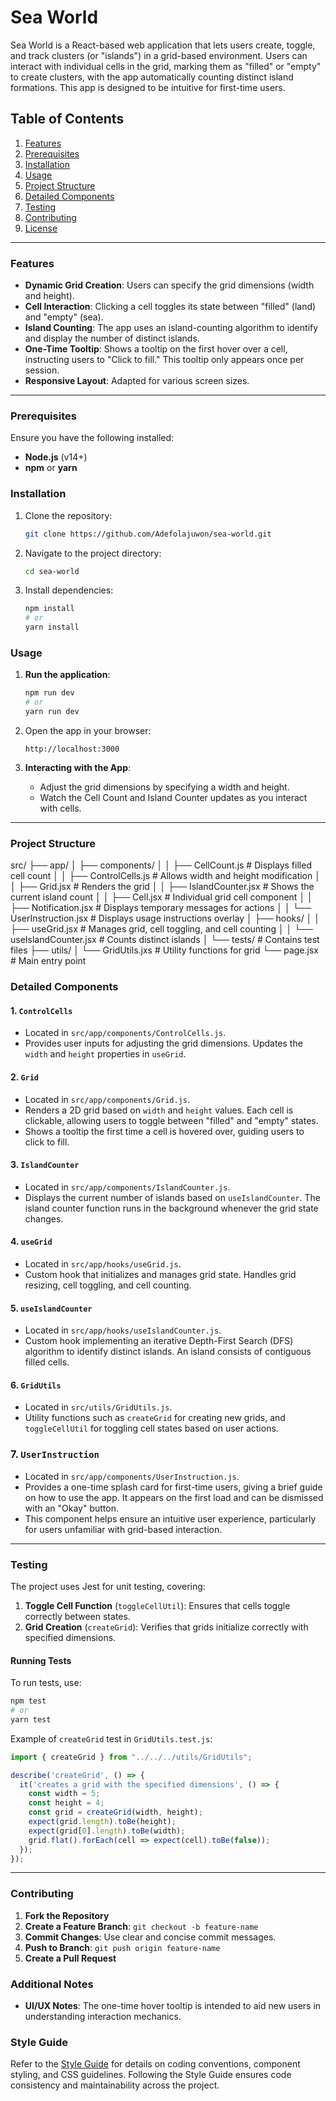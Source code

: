# Sea World

Sea World is a React-based web application that lets users create, toggle, and track clusters (or "islands") in a grid-based environment. Users can interact with individual cells in the grid, marking them as "filled" or "empty" to create clusters, with the app automatically counting distinct island formations. This app is designed to be intuitive for first-time users.

## Table of Contents
1. [Features](#features)
2. [Prerequisites](#prerequisites)
3. [Installation](#installation)
4. [Usage](#usage)
5. [Project Structure](#project-structure)
6. [Detailed Components](#detailed-components)
7. [Testing](#testing)
8. [Contributing](#contributing)
9. [License](#license)

---

### Features

- **Dynamic Grid Creation**: Users can specify the grid dimensions (width and height).
- **Cell Interaction**: Clicking a cell toggles its state between "filled" (land) and "empty" (sea).
- **Island Counting**: The app uses an island-counting algorithm to identify and display the number of distinct islands.
- **One-Time Tooltip**: Shows a tooltip on the first hover over a cell, instructing users to "Click to fill." This tooltip only appears once per session.
- **Responsive Layout**: Adapted for various screen sizes.

---

### Prerequisites

Ensure you have the following installed:
- **Node.js** (v14+)
- **npm** or **yarn**

### Installation

1. Clone the repository:
   ```bash
   git clone https://github.com/Adefolajuwon/sea-world.git
   ```
2. Navigate to the project directory:
   ```bash
   cd sea-world
   ```
3. Install dependencies:
   ```bash
   npm install
   # or
   yarn install
   ```

### Usage

1. **Run the application**:
   ```bash
   npm run dev
   # or
   yarn run dev
   ```
2. Open the app in your browser:
   ```
   http://localhost:3000
   ```

3. **Interacting with the App**:
   - Adjust the grid dimensions by specifying a width and height.
   - Watch the Cell Count and Island Counter updates as you interact with cells.

---

### Project Structure

src/
├── app/
│   ├── components/
│   │   ├── CellCount.js          # Displays filled cell count
│   │   ├── ControlCells.js       # Allows width and height modification
│   │   ├── Grid.jsx               # Renders the grid
│   │   ├── IslandCounter.jsx      # Shows the current island count
│   │   ├── Cell.jsx               # Individual grid cell component
│   │   ├── Notification.jsx        # Displays temporary messages for actions
│   │   └── UserInstruction.jsx     # Displays usage instructions overlay
│   ├── hooks/
│   │   ├── useGrid.jsx            # Manages grid, cell toggling, and cell counting
│   │   └── useIslandCounter.jsx    # Counts distinct islands
│   └── tests/                    # Contains test files
├── utils/
│   └── GridUtils.jxs              # Utility functions for grid
└── page.jsx                        # Main entry point

### Detailed Components

#### 1. `ControlCells`
- Located in `src/app/components/ControlCells.js`.
- Provides user inputs for adjusting the grid dimensions. Updates the `width` and `height` properties in `useGrid`.

#### 2. `Grid`
- Located in `src/app/components/Grid.js`.
- Renders a 2D grid based on `width` and `height` values. Each cell is clickable, allowing users to toggle between "filled" and "empty" states.
- Shows a tooltip the first time a cell is hovered over, guiding users to click to fill.

#### 3. `IslandCounter`
- Located in `src/app/components/IslandCounter.js`.
- Displays the current number of islands based on `useIslandCounter`. The island counter function runs in the background whenever the grid state changes.

#### 4. `useGrid`
- Located in `src/app/hooks/useGrid.js`.
- Custom hook that initializes and manages grid state. Handles grid resizing, cell toggling, and cell counting.

#### 5. `useIslandCounter`
- Located in `src/app/hooks/useIslandCounter.js`.
- Custom hook implementing an iterative Depth-First Search (DFS) algorithm to identify distinct islands. An island consists of contiguous filled cells.

#### 6. `GridUtils`
- Located in `src/utils/GridUtils.js`.
- Utility functions such as `createGrid` for creating new grids, and `toggleCellUtil` for toggling cell states based on user actions.

### 7. `UserInstruction`

- Located in `src/app/components/UserInstruction.js`.
- Provides a one-time splash card for first-time users, giving a brief guide on how to use the app. It appears on the first load and can be dismissed with an "Okay" button.
- This component helps ensure an intuitive user experience, particularly for users unfamiliar with grid-based interaction.
---


### Testing

The project uses Jest for unit testing, covering:
1. **Toggle Cell Function** (`toggleCellUtil`): Ensures that cells toggle correctly between states.
2. **Grid Creation** (`createGrid`): Verifies that grids initialize correctly with specified dimensions.

#### Running Tests
To run tests, use:
```bash
npm test
# or
yarn test
```

Example of `createGrid` test in `GridUtils.test.js`:
```javascript
import { createGrid } from "../../../utils/GridUtils";

describe('createGrid', () => {
  it('creates a grid with the specified dimensions', () => {
    const width = 5;
    const height = 4;
    const grid = createGrid(width, height);
    expect(grid.length).toBe(height);
    expect(grid[0].length).toBe(width);
    grid.flat().forEach(cell => expect(cell).toBe(false));
  });
});
```

---

### Contributing

1. **Fork the Repository**
2. **Create a Feature Branch**: `git checkout -b feature-name`
3. **Commit Changes**: Use clear and concise commit messages.
4. **Push to Branch**: `git push origin feature-name`
5. **Create a Pull Request**

### Additional Notes

- **UI/UX Notes**: The one-time hover tooltip is intended to aid new users in understanding interaction mechanics.

### Style Guide

Refer to the [Style Guide](./styleGuide.md) for details on coding conventions, component styling, and CSS guidelines. Following the Style Guide ensures code consistency and maintainability across the project. 

